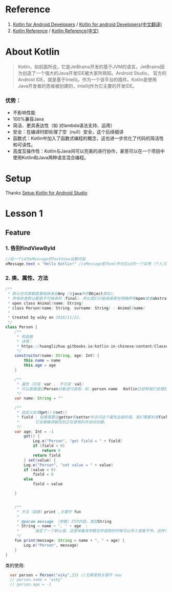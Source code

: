 # Reference
1. [Kotlin for Android Developers][1] / [Kotlin for android Developers(中文翻译)][2]
2. [Kotlin Reference][3] / [Kotlin Reference(中文)][4]

# About Kotlin
> Kotlin，如前面所说，它是JetBrains开发的基于JVM的语言。JetBrains因为创造了一个强大的Java开发IDE被大家所熟知。Android Studio，
> 官方的Android IDE，就是基于Intellij，作为一个该平台的插件。Kotlin是使用Java开发者的思维被创建的，Intellij作为它主要的开发IDE。

### 优势： 
- 不影响性能
- 100%兼容Java
- 简洁、更具表达性（如 对lambda语法支持、运用）
- 安全：在编译时即处理了空（null）安全，这个后续细讲
- 函数式：Kotlin中加入了函数式编程的概念，这也进一步优化了代码的简洁性和可读性。
- 高度互操作性：Kotlin与Java间可以完美的进行协作，甚至可以在一个项目中使用Kotlin和Java两种语言混合编程。


  
# Setup
  Thanks [Setup Kotlin for Android Studio][5]
  
# Lesson 1

## Feature
### 1. 告别findViewById
```java
//给一个id为xMessage的TextView设置内容
xMessage.text = "Hello Kotlin!" //xMessage即为xml中对应id的一个实例（个人习惯以x开头，便于区分）
```
### 2. 类、属性、方法
```java 
/**
 * 默认任何类都是基础继承自Any（与java中的Object类似）。
 * 所有的类默认都是不可继承的（final），所以我们只能继承那些明确声明open或者abstract的类：
 * open class Animal(name: String)
 * class Person(name: String, surname: String) : Animal(name)
 *
 * Created by wiky on 2016/11/22.
 */
class Person {
    /**
     * 构造器
     * 详情：
     * https://huanglizhuo.gitbooks.io/kotlin-in-chinese/content/ClassesAndObjects/Classes-and-Inheritance.html
     */
    constructor(name: String, age: Int) {
        this.name = name
        this.age = age
    }

    /**
     * 属性（可变：var 、 不可变：val）
     * 可以直接通过Person对象进行调用，如：person.name （Kotlin已经帮我们处理好了setter()/getter()方法）
     */
    var name: String = ""

    /**
     * 自定义处理get()与set()
     * field : 如果需要在getter和setter中访问这个属性自身的值，我们需要利用field这个预留字段来访问，
     *       它会被编译器找到正在使用的并自动创建。
     */
    var age: Int = -1
        get() {
            Log.e("Person", "get field = " + field)
            if (field < 0)
                return 0
            return field
        } set(value) {
        Log.e("Person", "set value = " + value)
        if (value < 0)
            field = 0
        else
            field = value

    }


    /**
     * 方法（函数）print ,关键字 fun
     *
     * @param message （参数）打印内容，类型String
     * String = name + ", " + age  :
     *       指定了一个默认值。这意味着改参数在你调用的时候可以传入或者不传，这样可以避免你需要的重载函数
     */
    fun print(message: String = name + ", " + age) {
        Log.e("Person", message)
    }
}
```
类的使用:
```java
  var person = Person("wiky",23) //无需使用关键字 new
  // person.name = "wiky"
  // person.age = -1
```


  [1]: https://leanpub.com/kotlin-for-android-developers
  [2]: https://www.gitbook.com/book/wangjiegulu/kotlin-for-android-developers-zh/details
  [3]: http://kotlinlang.org/docs/reference/
  [4]: https://huanglizhuo.gitbooks.io/kotlin-in-chinese/content/ClassesAndObjects/Classes-and-Inheritance.html
  [5]: https://medium.com/@elye.project/setup-kotlin-for-android-studio-1bffdf1362e8#.ajsznzpkf

